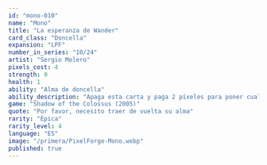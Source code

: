 ```yaml
---
id: "mono-010"
name: "Mono"
title: "La esperanza de Wander"
card_class: "Doncella"
expansion: "LPF"
number_in_series: "10/24"
artist: "Sergio Melero"
pixels_cost: 4
strength: 0
health: 1
ability: "Alma de doncella"
ability_description: "Apaga esta carta y paga 2 píxeles para poner cualquier personaje en juego sin coste."
game: "Shadow of the Colossus (2005)"
quote: "Por favor, necesito traer de vuelta su alma"
rarity: "Épica"
rarity_level: 4
language: "ES"
image: "/primera/PixelForge-Mono.webp"
published: true
---
```


